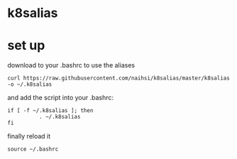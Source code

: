 # k8salias

# set up 
download to your .bashrc to use the aliases

```
curl https://raw.githubusercontent.com/naihsi/k8salias/master/k8salias -o ~/.k8salias
```

and add the script into your .bashrc:

```
if [ -f ~/.k8salias ]; then
          . ~/.k8salias
fi
  ```

finally reload it

```
source ~/.bashrc
```
